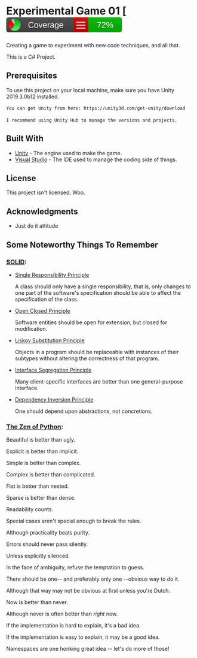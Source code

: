 # Experimental Game 01 [![Line Coverage](https://github.com/CadeXLegend/Experimental_Game_01/blob/master/Experimental_Game_01/CodeCoverage/Report/badge_linecoverage.svg)

Creating a game to experiment with new code techniques, and all that.

This is a C# Project.

## Prerequisites

To use this project on your local machine, make sure you have Unity 2019.3.0b12 installed.

```
You can get Unity from here: https://unity3d.com/get-unity/download

I recommend using Unity Hub to manage the versions and projects.
```

## Built With

* [Unity](https://unity3d.com) - The engine used to make the game.
* [Visual Studio](https://visualstudio.microsoft.com) - The IDE used to manage the coding side of things.

## License

This project isn't licensed.  Woo.

## Acknowledgments

* Just do it attitude

## Some Noteworthy Things To Remember

### [SOLID](https://en.wikipedia.org/wiki/SOLID):
* [Single Responsibility Principle](https://en.wikipedia.org/wiki/Single_responsibility_principle)
    
    A class should only have a single responsibility, that is, only changes to one part of the software's specification should be able
    to affect the specification of the class.
* [Open Closed Principle](https://en.wikipedia.org/wiki/Open%E2%80%93closed_principle)
    
    Software entities should be open for extension, but closed for modification.
* [Liskov Substitution Principle](https://en.wikipedia.org/wiki/Liskov_substitution_principle)
    
    Objects in a program should be replaceable with instances of their subtypes without altering the correctness of that program.
* [Interface Segregation Principle](https://en.wikipedia.org/wiki/Interface_segregation_principle)
    
    Many client-specific interfaces are better than one general-purpose interface.
* [Dependency Inversion Principle](https://en.wikipedia.org/wiki/Dependency_inversion_principle)
    
    One should depend upon abstractions, not concretions.

### [The Zen of Python](https://www.python.org/dev/peps/pep-0020/):
Beautiful is better than ugly.

Explicit is better than implicit.

Simple is better than complex.

Complex is better than complicated.

Flat is better than nested.

Sparse is better than dense.

Readability counts.

Special cases aren't special enough to break the rules.

Although practicality beats purity.

Errors should never pass silently.

Unless explicitly silenced.

In the face of ambiguity, refuse the temptation to guess.

There should be one-- and preferably only one --obvious way to do it.

Although that way may not be obvious at first unless you're Dutch.

Now is better than never.

Although never is often better than *right* now.

If the implementation is hard to explain, it's a bad idea.

If the implementation is easy to explain, it may be a good idea.

Namespaces are one honking great idea -- let's do more of those!


